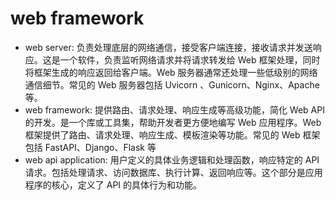 # web framework

- web server: 负责处理底层的网络通信，接受客户端连接，接收请求并发送响应。这是一个软件，负责监听网络请求并将请求转发给 Web 框架处理，同时将框架生成的响应返回给客户端。Web 服务器通常还处理一些低级别的网络通信细节。常见的 Web 服务器包括 Uvicorn 、Gunicorn、Nginx、Apache 等。
- web framework: 提供路由、请求处理、响应生成等高级功能，简化 Web API 的开发。是一个库或工具集，帮助开发者更方便地编写 Web 应用程序。Web 框架提供了路由、请求处理、响应生成、模板渲染等功能。常见的 Web 框架包括 FastAPI、Django、Flask 等
- web api application: 用户定义的具体业务逻辑和处理函数，响应特定的 API 请求。包括处理请求、访问数据库、执行计算、返回响应等。这个部分是应用程序的核心，定义了 API 的具体行为和功能。
